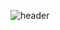 ![header](https://capsule-render.vercel.app/api?type=waving&color=0:2B86C5,50:784B80,100:FF3CAC&height=180&text=Daniel%20Lee&fontColor=FFFFFF&fontSize=70)
